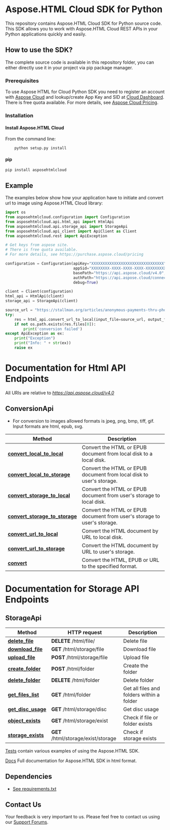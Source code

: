 # Aspose.HTML Cloud SDK for Python
This repository contains Aspose.HTML Cloud SDK for Python source code. This SDK allows you to work with Aspose.HTML Cloud REST APIs in your Python applications quickly and easily.

## How to use the SDK?
The complete source code is available in this repository folder, you can either directly use it in your project via pip package manager.

### Prerequisites

To use Aspose HTML for Cloud Python SDK you need to register an account with [Aspose Cloud](https://www.aspose.cloud/) and lookup/create App Key and SID at [Cloud Dashboard](https://dashboard.aspose.cloud/#/apps). There is free quota available. For more details, see [Aspose Cloud Pricing](https://purchase.aspose.cloud/pricing).

### Installation

#### Install Aspose.HTML Cloud 

From the command line:
```code
	python setup.py install
```

#### pip
```code
pip install asposehtmlcloud
```

## Example

The examples below show how your application have to initiate and convert url to image using Aspose.HTML Cloud library:

```python
import os
from asposehtmlcloud.configuration import Configuration
from asposehtmlcloud.api.html_api import HtmlApi
from asposehtmlcloud.api.storage_api import StorageApi
from asposehtmlcloud.api_client import ApiClient as Client
from asposehtmlcloud.rest import ApiException

# Get keys from aspose site.
# There is free quota available. 
# For more details, see https://purchase.aspose.cloud/pricing

configuration = Configuration(apiKey="XXXXXXXXXXXXXXXXXXXXXXXXXXXXXXXX",
                              appSid="XXXXXXXX-XXXX-XXXX-XXXX-XXXXXXXXXXXX",
                              basePath="https://api.aspose.cloud/v4.0",
                              authPath="https://api.aspose.cloud/connect/token",
                              debug=True)

client = Client(configuration)
html_api = HtmlApi(client)
storage_api = StorageApi(client)

source_url = "https://stallman.org/articles/anonymous-payments-thru-phones.html"
try:
    res = html_api.convert_url_to_local(input_file=source_url, output_file="result.pdf")
    if not os.path.exists(res.files[0]):
        print('conversion failed')
except ApiException as ex:
    print("Exception")
    print("Info: " + str(ex))
    raise ex

```

# Documentation for Html API Endpoints

All URIs are relative to *https://api.aspose.cloud/v4.0*

## ConversionApi 

- For conversion to images allowed formats is jpeg, png, bmp, tiff, gif. Input formats are html, epub, svg.

| Method                                                           | Description                                                              |
|------------------------------------------------------------------|--------------------------------------------------------------------------|
| **[convert_local_to_local](doc/ConvertLocalToLocal.md)**         | Convert the HTML or EPUB document from local disk to a local disk.       |
| **[convert_local_to_storage](doc/ConvertLocalToStorage.md)**     | Convert the HTML or EPUB document from local disk to user's storage.     |
| **[convert_storage_to_local](doc/ConvertStorageToLocal.md)**     | Convert the HTML or EPUB document from user's storage to local disk.     |
| **[convert_storage_to_storage](doc/ConvertStorageToStorage.md)** | Convert the HTML or EPUB document from user's storage to user's storage. |
| **[convert_url_to_local](doc/ConvertUrlToLocal.md)**             | Convert the HTML document by URL to local disk.                          |
| **[convert_url_to_storage](doc/ConvertUrlToStorage.md)**         | Convert the HTML document by URL to user's storage.                      |
| **[convert](doc/Convert.md)**                                    | Convert the HTML, EPUB or URL to the specified format.                   |

# Documentation for Storage API Endpoints

## StorageApi

| Method                                          | HTTP request                        | Description                               |
|-------------------------------------------------|-------------------------------------|-------------------------------------------|
| **[delete_file](doc/DeleteFile.md)**            | **DELETE** /html/file/              | Delete file                               |
| **[download_file](doc/DownloadFile.md)**        | **GET** /html/storage/file          | Download file                             |
| **[upload_file](doc/UploadFile.md)**            | **POST** /html/storage/file         | Upload file                               |
| **[create_folder](doc/CreateFolder.md)**        | **POST** /html/folder               | Create the folder                         |
| **[delete_folder](doc/DeleteFolder.md)**        | **DELETE** /html/folder             | Delete folder                             |
| **[get_files_list](doc/GetFilesList.md)**       | **GET** /html/folder                | Get all files and folders within a folder |
| **[get_disc_usage](doc/GetDiscUsage.md)**       | **GET** /html/storage/disc          | Get disc usage                            |
| **[object_exists](doc/ObjectExists.md)**        | **GET** /html/storage/exist         | Check if file or folder exists            |
| **[storage_exists](doc/StorageExists.md)**      | **GET** /html/storage/exist/storage | Check if storage exists                   |


[Tests](test/) contain various examples of using the Aspose.HTML SDK.

[Docs](html_doc/) Full documentation for Aspose.HTML SDK in html format.

## Dependencies
- [See requirements.txt](requirements.txt)

## Contact Us
Your feedback is very important to us. Please feel free to contact us using our [Support Forums](https://forum.aspose.cloud/html).
